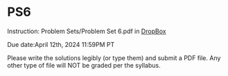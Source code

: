 # PS6

Instruction: Problem Sets/Problem Set 6.pdf in [DropBox](https://www.dropbox.com/scl/fo/qwybf3cyuasxmzbwevhkv/h?rlkey=vkurqobxxr4j6xb93dbilcb43&dl=0)

Due date:April 12th, 2024 11:59PM PT

Please write the solutions legibly (or type them) and submit a PDF file. Any other type of file will NOT be graded per the syllabus.
